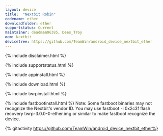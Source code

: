 ```yaml
---
layout: device
title:  "Nextbit Robin"
codename: ether
downloadfolder: ether
supportstatus: Current
maintainer: deadman96385, Dees_Troy
oem: Nextbit
devicetree: https://github.com/TeamWin/android_device_nextbit_ether
---
```


{% include disclaimer.html %}

{% include supportstatus.html %}

{% include appinstall.html %}

{% include download.html %}

{% include twrpinstall.html %}

{% include fastbootinstall.html %}
Note: Some fastboot binaries may not recognize the Nextbit's vendor ID. You may use fastboot -i 0x2c3f flash recovery twrp-3.0.0-0-ether.img or similar to make fastboot recognize the device.

{% gitactivity  https://github.com/TeamWin/android_device_nextbit_ether%}
